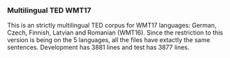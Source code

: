 ### Multilingual TED WMT17

This is an strictly multilingual TED corpus for WMT17 languages: German, Czech, Finnish, Latvian and Romanian (WMT16).
Since the restriction to this version is being on the 5 languages, all the files have extactly the same sentences.
Development has 3881 lines and test has 3877 lines.
